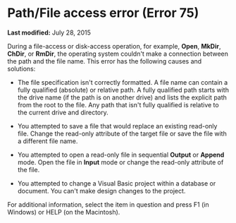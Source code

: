 
# Path/File access error (Error 75)

 **Last modified:** July 28, 2015

During a file-access or disk-access operation, for example,  **Open**,  **MkDir**,  **ChDir**, or  **RmDir**, the operating system couldn't make a connection between the path and the file name. This error has the following causes and solutions:




- The file specification isn't correctly formatted. A file name can contain a fully qualified (absolute) or relative path. A fully qualified path starts with the drive name (if the path is on another drive) and lists the explicit path from the root to the file. Any path that isn't fully qualified is relative to the current drive and directory.
    
- You attempted to save a file that would replace an existing read-only file. Change the read-only attribute of the target file or save the file with a different file name.
    
- You attempted to open a read-only file in sequential  **Output** or **Append** mode. Open the file in **Input** mode or change the read-only attribute of the file.
    
- You attempted to change a Visual Basic project within a database or document. You can't make design changes to the project.
    

For additional information, select the item in question and press F1 (in Windows) or HELP (on the Macintosh).
